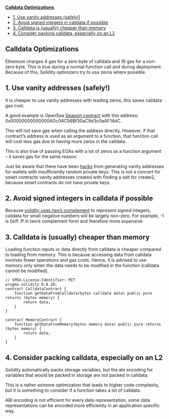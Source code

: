 [**Calldata Optimizations**](##Calldata%20Optimizations)

- [1. Use vanity addresses (safely!)](##1.%20Use%20vanity%20addresses%20(safely!))
- [2. Avoid signed integers in calldata if possible](##2.%20Avoid%20signed%20integers%20in%20calldata%20if%20possible)
- [3. Calldata is (usually) cheaper than memory](##3.%20Calldata%20is%20(usually)%20cheaper%20than%20memory)
- [4. Consider packing calldata, especially on an L2](##4.%20Consider%20packing%20calldata,%20especially%20on%20an%20L2)

## Calldata Optimizations

Ethereum charges 4 gas for a zero byte of calldata and 16 gas for a non-zero byte. This is true during a normal function call and during deployment. Because of this, Solidity optimizers try to use zeros where possible.

## 1. Use vanity addresses (safely!)

It is cheaper to use vanity addresses with leading zeros, this saves calldata gas cost.

A good example is OpenSea [Seaport contract](https://etherscan.io/address/0x00000000000000adc04c56bf30ac9d3c0aaf14dc#code) with this address: 0x00000000000000ADc04C56Bf30aC9d3c0aAF14dC.

This will not save gas when calling the address directly. However, if that contract’s address is used as an argument to a function, that function call will cost less gas due to having more zeros in the calldata.

This is also true of passing EOAs with a lot of zeros as a function argument – it saves gas for the same reason.

Just be aware that there have been [hacks](https://www.halborn.com/blog/post/explained-the-profanity-address-generator-hack-september-2022) from generating vanity addresses for wallets with insufficiently random private keys. This is not a concert for smart contracts vanity addresses created with finding a salt for create2, because smart contracts do not have private keys.

## 2. Avoid signed integers in calldata if possible

Because [solidity uses two’s complement](https://www.rareskills.io/post/signed-int-solidity) to represent signed integers, calldata for small negative numbers will be largely non-zero. For example, -1 is 0xff..ff in two’s complement form and therefore more expensive.

## 3. Calldata is (usually) cheaper than memory

Loading function inputs or data directly from calldata is cheaper compared to loading from memory. This is because accessing data from calldata involves fewer operations and gas costs. Hence, it is advised to use memory only when the data needs to be modified in the function (calldata cannot be modified).

```
// SPDX-License-Identifier: MIT
pragma solidity 0.8.20;
contract CalldataContract {
    function getDataFromCalldata(bytes calldata data) public pure returns (bytes memory) {
        return data;
    }
}

contract MemoryContract {
    function getDataFromMemory(bytes memory data) public pure returns (bytes memory) {
        return data;
    }
}
```

## 4. Consider packing calldata, especially on an L2

Solidity automatically packs storage variables, but the abi encoding for variables that would be packed in storage are not packed in calldata.

This is a rather extreme optimization that leads to higher code complexity, but it is something to consider if a function takes a lot of calldata.

ABI encoding is not efficient for every data representation, some data representations can be encoded more efficiently in an application specific way.

##  

